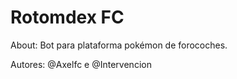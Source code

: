 # Rotomdex FC
About: Bot para plataforma pokémon de forocoches. 


Autores: @Axelfc e @Intervencion
